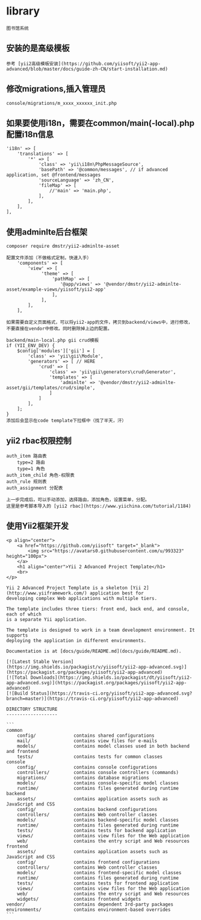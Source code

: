 # library
    图书馆系统
## 安装的是高级模板
    参考 [yii2高级模板安装](https://github.com/yiisoft/yii2-app-advanced/blob/master/docs/guide-zh-CN/start-installation.md)
    
## 修改migrations,插入管理员
    console/migrations/m_xxxx_xxxxxx_init.php
    
## 如果要使用i18n，需要在common/main(-local).php配置i18n信息
    'i18n' => [
        'translations' => [
            '*' => [
                'class' => 'yii\i18n\PhpMessageSource',
                'basePath' => '@common/messages', // if advanced application, set @frontend/messages
                'sourceLanguage' => 'zh_CN',
                'fileMap' => [
                    //'main' => 'main.php',
                ],
            ],
        ],
    ],    
 
 ## 使用adminlte后台框架   
    composer require dmstr/yii2-adminlte-asset
    
    配置文件添加（不做格式定制，快速入手）
        'components' => [
            'view' => [
                 'theme' => [
                     'pathMap' => [
                        '@app/views' => '@vendor/dmstr/yii2-adminlte-asset/example-views/yiisoft/yii2-app'
                     ],
                 ],
            ],
        ],
        
    如果需要自定义页面格式，可以将yii2-app的文件，拷贝到backend/views中，进行修改，不要直接在vendor中修改。同时删除掉上边的配置。
    
    backend/main-local.php gii crud模板
    if (YII_ENV_DEV) {    
        $config['modules']['gii'] = [
            'class' => 'yii\gii\Module',
            'generators' => [ // HERE
                'crud' => [
                    'class' => 'yii\gii\generators\crud\Generator',
                    'templates' => [
                        'adminlte' => '@vendor/dmstr/yii2-adminlte-asset/gii/templates/crud/simple',
                    ]
                ]
            ],
        ];
    }
    添加后会显示在code template下拉框中（找了半天，汗）

## yii2 rbac权限控制
    auth_item 路由表 
        type=2 路由
        type=1 角色
    auth_item_child 角色-权限表
    auth_rule 规则表
    auth_assignment 分配表
    
    上一步完成后，可以手动添加，选择路由，添加角色，设置菜单，分配。
    这里是参考脚本导入的 [yii2 rbac](https://www.yiichina.com/tutorial/1184)
    
             
## 使用Yii2框架开发
    <p align="center">
        <a href="https://github.com/yiisoft" target="_blank">
            <img src="https://avatars0.githubusercontent.com/u/993323" height="100px">
        </a>
        <h1 align="center">Yii 2 Advanced Project Template</h1>
        <br>
    </p>
    
    Yii 2 Advanced Project Template is a skeleton [Yii 2](http://www.yiiframework.com/) application best for
    developing complex Web applications with multiple tiers.
    
    The template includes three tiers: front end, back end, and console, each of which
    is a separate Yii application.
    
    The template is designed to work in a team development environment. It supports
    deploying the application in different environments.
    
    Documentation is at [docs/guide/README.md](docs/guide/README.md).
    
    [![Latest Stable Version](https://img.shields.io/packagist/v/yiisoft/yii2-app-advanced.svg)](https://packagist.org/packages/yiisoft/yii2-app-advanced)
    [![Total Downloads](https://img.shields.io/packagist/dt/yiisoft/yii2-app-advanced.svg)](https://packagist.org/packages/yiisoft/yii2-app-advanced)
    [![Build Status](https://travis-ci.org/yiisoft/yii2-app-advanced.svg?branch=master)](https://travis-ci.org/yiisoft/yii2-app-advanced)
    
    DIRECTORY STRUCTURE
    -------------------
    
    ```
    common
        config/              contains shared configurations
        mail/                contains view files for e-mails
        models/              contains model classes used in both backend and frontend
        tests/               contains tests for common classes    
    console
        config/              contains console configurations
        controllers/         contains console controllers (commands)
        migrations/          contains database migrations
        models/              contains console-specific model classes
        runtime/             contains files generated during runtime
    backend
        assets/              contains application assets such as JavaScript and CSS
        config/              contains backend configurations
        controllers/         contains Web controller classes
        models/              contains backend-specific model classes
        runtime/             contains files generated during runtime
        tests/               contains tests for backend application    
        views/               contains view files for the Web application
        web/                 contains the entry script and Web resources
    frontend
        assets/              contains application assets such as JavaScript and CSS
        config/              contains frontend configurations
        controllers/         contains Web controller classes
        models/              contains frontend-specific model classes
        runtime/             contains files generated during runtime
        tests/               contains tests for frontend application
        views/               contains view files for the Web application
        web/                 contains the entry script and Web resources
        widgets/             contains frontend widgets
    vendor/                  contains dependent 3rd-party packages
    environments/            contains environment-based overrides
    ```
